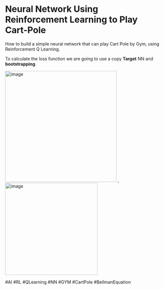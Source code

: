 # Neural Network Using Reinforcement Learning to Play Cart-Pole
How to build a simple neural network that can play Cart Pole by Gym, using Reinforcement Q Learning.

To calculate the loss function we are going to use a copy **Target** NN and  **bootstrapping**.

<img width="359" alt="image" src="https://github.com/irisim/Deep-Q-Network-Learning-to-Play-Cart-Pole/assets/142989167/7d90bed2-af03-46e7-b7e9-59fbadb64f25">
,
<img width="298" alt="image" src="https://github.com/irisim/Deep-Q-Network-Learning-to-Play-Cart-Pole/assets/142989167/acec0e3c-2087-48a2-8286-9e96c7ee97af">


#AI #RL #QLearning #NN #GYM #CartPole #BellmanEquation
